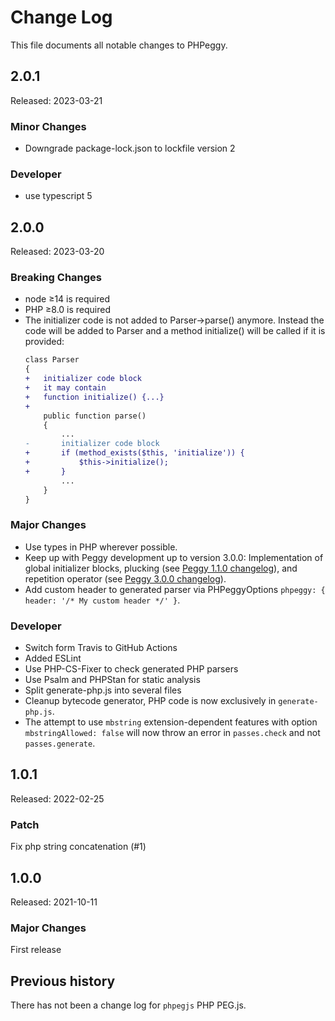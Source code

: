 Change Log
==========

This file documents all notable changes to PHPeggy.

2.0.1
-----

Released: 2023-03-21

### Minor Changes

- Downgrade package-lock.json to lockfile version 2

### Developer

- use typescript 5

2.0.0
-----

Released: 2023-03-20

### Breaking Changes

- node ≥14 is required
- PHP ≥8.0 is required
- The initializer code is not added to Parser->parse() anymore. Instead the code will be added to Parser and a method initialize() will be called if it is provided:
  ~~~diff
  class Parser
  {
  +   initializer code block
  +   it may contain
  +   function initialize() {...}
  +
      public function parse()
      {
          ...
  -       initializer code block
  +       if (method_exists($this, 'initialize')) {
  +           $this->initialize();
  +       }
          ...
      }
  }
  ~~~

### Major Changes

- Use types in PHP wherever possible.
- Keep up with Peggy development up to version 3.0.0:
  Implementation of global initializer blocks, plucking (see [Peggy 1.1.0 changelog](https://github.com/peggyjs/peggy/blob/main/CHANGELOG.md#110)), and repetition operator (see [Peggy 3.0.0 changelog](https://github.com/peggyjs/peggy/blob/main/CHANGELOG.md#300)).
- Add custom header to generated parser via PHPeggyOptions `phpeggy: { header: '/* My custom header */' }`.

### Developer

- Switch form Travis to GitHub Actions
- Added ESLint
- Use PHP-CS-Fixer to check generated PHP parsers
- Use Psalm and PHPStan for static analysis
- Split generate-php.js into several files
- Cleanup bytecode generator, PHP code is now exclusively in `generate-php.js`.
- The attempt to use `mbstring` extension-dependent features with option `mbstringAllowed: false`
  will now throw an error in `passes.check` and not `passes.generate`.

1.0.1
-----

Released: 2022-02-25

### Patch

Fix php string concatenation (#1)

1.0.0
-----

Released: 2021-10-11

### Major Changes

First release

## Previous history

There has not been a change log for `phpegjs` PHP PEG.js.
